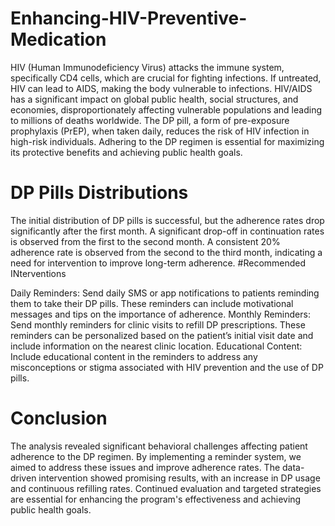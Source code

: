 # Enhancing-HIV-Preventive-Medication
HIV (Human Immunodeficiency Virus) attacks the immune system, specifically CD4 cells, which are crucial for fighting infections. If untreated, HIV can lead to AIDS, making the body vulnerable to infections. HIV/AIDS has a significant impact on global public health, social structures, and economies, disproportionately affecting vulnerable populations and leading to millions of deaths worldwide.
The DP pill, a form of pre-exposure prophylaxis (PrEP), when taken daily, reduces the risk of HIV infection in high-risk individuals. Adhering to the DP regimen is essential for maximizing its protective benefits and achieving public health goals.

# DP Pills Distributions
The initial distribution of DP pills is successful, but the adherence rates drop significantly after the first month.
A significant drop-off in continuation rates is observed from the first to the second month.
A consistent 20% adherence rate is observed from the second to the third month, indicating a need for intervention to improve long-term adherence.
#Recommended INterventions

Daily Reminders: Send daily SMS or app notifications to patients reminding them to take their DP pills. These reminders can include motivational messages and tips on the importance of adherence.
Monthly Reminders: Send monthly reminders for clinic visits to refill DP prescriptions. These reminders can be personalized based on the patient’s initial visit date and include information on the nearest clinic location.
Educational Content: Include educational content in the reminders to address any misconceptions or stigma associated with HIV prevention and the use of DP pills.
# Conclusion

The analysis revealed significant behavioral challenges affecting patient adherence to the DP regimen. By implementing a reminder system, we aimed to address these issues and improve adherence rates. The data-driven intervention showed promising results, with an increase in DP usage and continuous refilling rates. Continued evaluation and targeted strategies are essential for enhancing the program's effectiveness and achieving public health goals.
